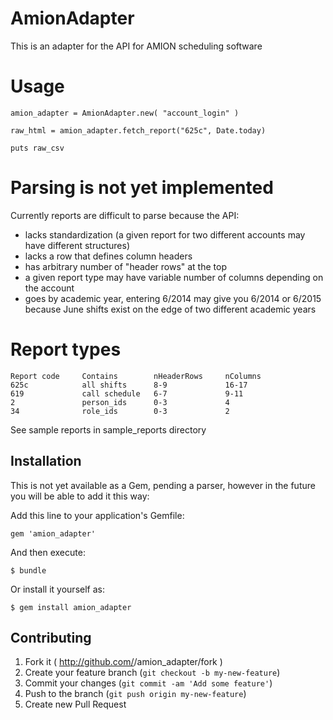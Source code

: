 # AmionAdapter

This is an adapter for the API for AMION scheduling software

# Usage

```
amion_adapter = AmionAdapter.new( "account_login" )

raw_html = amion_adapter.fetch_report("625c", Date.today)

puts raw_csv
```

# Parsing is not yet implemented
Currently reports are difficult to parse because the API:
- lacks standardization (a given report for two different accounts may have different structures)
- lacks a row that defines column headers
- has arbitrary number of "header rows" at the top
- a given report type may have variable number of columns depending on the account
- goes by academic year, entering 6/2014 may give you 6/2014 or 6/2015 because June shifts exist on the edge of two different academic years

# Report types
```
Report code		Contains		nHeaderRows		nColumns
625c       		all shifts		8-9				16-17
619         	call schedule	6-7				9-11
2           	person_ids		0-3				4
34          	role_ids        0-3           	2
```
See sample reports in sample_reports directory

## Installation

This is not yet available as a Gem, pending a parser, however in the future you will be able to add it this way:

Add this line to your application's Gemfile:

    gem 'amion_adapter'

And then execute:

    $ bundle

Or install it yourself as:

    $ gem install amion_adapter

## Contributing

1. Fork it ( http://github.com/<my-github-username>/amion_adapter/fork )
2. Create your feature branch (`git checkout -b my-new-feature`)
3. Commit your changes (`git commit -am 'Add some feature'`)
4. Push to the branch (`git push origin my-new-feature`)
5. Create new Pull Request
